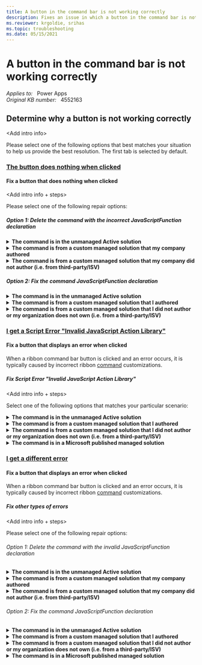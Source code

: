 ```yaml
---
title: A button in the command bar is not working correctly
description: Fixes an issue in which a button in the command bar is not working correctly.
ms.reviewer: krgoldie, srihas
ms.topic: troubleshooting
ms.date: 05/15/2021
---
```

# A button in the command bar is not working correctly

_Applies to:_ &nbsp; Power Apps  
_Original KB number:_ &nbsp; 4552163

## Determine why a button is not working correctly

\<Add intro info>

Please select one of the following options that best matches your situation to help us provide the best resolution. The first tab is selected by default.

### [The button does nothing when clicked](#tab/nothing)

#### Fix a button that does nothing when clicked

\<Add intro info + steps>

Please select one of the following repair options:

##### Option 1: Delete the command with the incorrect JavaScriptFunction declaration

<details>
<summary><b>The command is in the unmanaged Active solution</b></summary>

###### Delete the command with the invalid JavaScriptFunction declaration in the unmanaged Active solution

\<Add intro info + steps>

</details>

<details>
<summary><b>The command is from a custom managed solution that my company authored</b></summary>

###### Delete a command from a custom managed solution

\<Add intro info + steps>

</details>

<details>
<summary><b>The command is from a custom managed solution that my company did not author (i.e. from third-party/ISV)</b></summary>

###### Delete a command from a custom managed solution from a third-party/ISV

\<Add intro info + steps>

</details>

##### Option 2: Fix the command JavaScriptFunction declaration

<details>
<summary><b>The command is in the unmanaged Active solution</b></summary>

###### Fix the command JavaScriptFunction declaration in the unmanaged Active solution

\<Add intro info + steps>

</details>

<details>
<summary><b>The command is from a custom managed solution that I authored</b></summary>

###### Fix a command from a custom managed solution

\<Add intro info + steps>

</details>

<details>
<summary><b>The command is from a custom managed solution that I did not author or my organization does not own (i.e. from a third-party/ISV)</b></summary>

###### Fix a command from a custom managed solution from a third-party/ISV

\<Add intro info + steps>

</details>

### [I get a Script Error "Invalid JavaScript Action Library"](#tab/error)

#### Fix a button that displays an error when clicked

When a ribbon command bar button is clicked and an error occurs, it is typically caused by incorrect ribbon [command](/powerapps/developer/model-driven-apps/define-ribbon-commands) customizations.

##### Fix Script Error "Invalid JavaScript Action Library"

\<Add intro info + steps>

Select one of the following options that matches your particular scenario:

<details>
<summary><b>The command is in the unmanaged Active solution</b></summary>

The approach to fix the command will vary depending if your definition is the only one, or if there are other inactive definitions, and whether or not the changes were intentional.

Please select the option that reflects your scenario:

- <details>
  <summary><b>The command does not have any intentional modifications and I would like to remove this custom layer</b></summary>

  **Fix Script Error Invalid JavaScript Action Library from the unmanaged Active solution - Delete Layer**

  \<Add intro info + steps>

  </details>

- <details>
  <summary><b>The command has additional modifications that I would like to retain and want to fix this solution layer</b></summary>

  **Fix Script Error "Invalid JavaScript Action Library" from the unmanaged Active solution**

  \<Add intro info + steps>

  </details>

</details>

<details>
<summary><b>The command is from a custom managed solution that I authored</b></summary>

###### Fix a command from a custom managed solution

\<Add intro info + steps>

</details>

<details>
<summary><b>The command is from a custom managed solution that I did not author or my organization does not own (i.e. from a third-party/ISV)</b></summary>

###### Fix a command from a custom managed solution from a third-party/ISV

\<Add intro info + steps>

</details>

<details>
<summary><b>The command is in a Microsoft published managed solution</b></summary>

###### Fix a command from a Microsoft published managed solution

\<Add intro info + steps>

</details>

### [I get a different error](#tab/different-error)

#### Fix a button that displays an error when clicked

When a ribbon command bar button is clicked and an error occurs, it is typically caused by incorrect ribbon [command](/powerapps/developer/model-driven-apps/define-ribbon-commands) customizations.

##### Fix other types of errors

\<Add intro info + steps>

Please select one of the following repair options:

###### Option 1: Delete the command with the invalid JavaScriptFunction declaration

<details>
<summary><b>The command is in the unmanaged Active solution</b></summary>

**Delete the command with the invalid JavaScriptFunction declaration in the unmanaged Active solution**

\<Add intro info + steps>

</details>

<details>
<summary><b>The command is from a custom managed solution that my company authored</b></summary>

**Delete a command from a custom managed solution**

\<Add intro info + steps>

</details>

<details>
<summary><b>The command is from a custom managed solution that my company did not author (i.e. from third-party/ISV)</b></summary>

**Delete a command from a custom managed solution from a third-party/ISV**

\<Add intro info + steps>

</details>

###### Option 2: Fix the command JavaScriptFunction declaration

<details>
<summary><b>The command is in the unmanaged Active solution</b></summary>

**Fix the command JavaScriptFunction declaration in the unmanaged Active solution**

\<Add intro info + steps>

</details>

<details>
<summary><b>The command is from a custom managed solution that I authored</b></summary>

**Fix a command from a custom managed solution**

\<Add intro info + steps>

</details>

<details>
<summary><b>The command is from a custom managed solution that I did not author or my organization does not own (i.e. from a third-party/ISV)</b></summary>

**Fix a command from a custom managed solution from a third-party/ISV**

\<Add intro info + steps>

</details>

<details>
<summary><b>The command is in a Microsoft published managed solution</b></summary>

**Fix a command from a Microsoft published managed solution**

\<Add intro info + steps>

</details>
